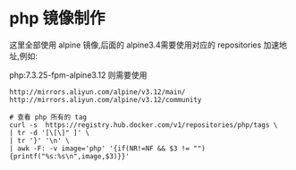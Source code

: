 php 镜像制作
===


这里全部使用 alpine 镜像,后面的 alpine3.4需要使用对应的 repositories 加速地址,例如:

php:7.3.25-fpm-alpine3.12 则需要使用

````
http://mirrors.aliyun.com/alpine/v3.12/main/
http://mirrors.aliyun.com/alpine/v3.12/community
````


````
# 查看 php 所有的 tag
curl -s  https://registry.hub.docker.com/v1/repositories/php/tags \
| tr -d '[\[\]" ]' \
| tr '}' '\n' \
| awk -F: -v image='php' '{if(NR!=NF && $3 != ""){printf("%s:%s\n",image,$3)}}'
````